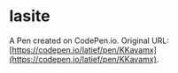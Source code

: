 # lasite

A Pen created on CodePen.io. Original URL: [https://codepen.io/latief/pen/KKavamx](https://codepen.io/latief/pen/KKavamx).


